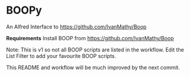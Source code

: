# BOOPy

An Alfred Interface to https://github.com/IvanMathy/Boop

**Requirements**
Install BOOP from https://github.com/IvanMathy/Boop

Note: This is v1 so not all BOOP scripts are listed in the workflow.
Edit the List Filter to add your favourite BOOP scripts.

This README and workflow will be much improved by the next commit.
